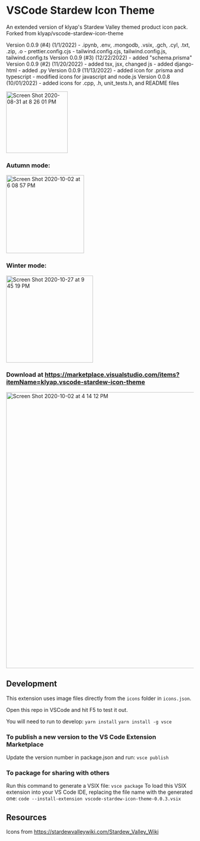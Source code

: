 # VSCode Stardew Icon Theme

An extended version of klyap's Stardew Valley themed product icon pack. Forked from klyap/vscode-stardew-icon-theme

Version 0.0.9 (#4) (1/1/2022)
    - .ipynb, .env, .mongodb, .vsix, .gch, .cyl, .txt, .zip, .o
    - prettier.config.cjs
    - tailwind.config.cjs, tailwind.config.js, tailwind.config.ts
Version 0.0.9 (#3) (12/22/2022)
    - added "schema.prisma"
Version 0.0.9 (#2) (11/20/2022)
    - added tsx, jsx, changed js
    - added django-html
    - added .py
Version 0.0.9 (11/13/2022)
    - added icon for .prisma and typescript
    - modified icons for javascript and node.js
Version 0.0.8 (10/01/2022)
    - added icons for .cpp, .h, unit_tests.h, and README files  

<img width="165" alt="Screen Shot 2020-08-31 at 8 26 01 PM" src="https://user-images.githubusercontent.com/7905522/91792254-f5063500-ebc9-11ea-9baa-560540a92613.png">

### Autumn mode:

<img width="209" alt="Screen Shot 2020-10-02 at 6 08 57 PM" src="https://user-images.githubusercontent.com/7905522/94979891-6e9b8680-04da-11eb-8bd6-5ff0a63ad09f.png">

### Winter mode:

<img width="233" alt="Screen Shot 2020-10-27 at 9 45 19 PM" src="https://user-images.githubusercontent.com/7905522/97392155-5121c880-189e-11eb-86de-7c1886be767e.png">


### Download at https://marketplace.visualstudio.com/items?itemName=klyap.vscode-stardew-icon-theme
<img width="739" alt="Screen Shot 2020-10-02 at 4 14 12 PM" src="https://user-images.githubusercontent.com/7905522/94976903-52dcb400-04cb-11eb-8d84-04c2094ea725.png">

## Development

This extension uses image files directly from the `icons` folder in `icons.json`.

Open this repo in VSCode and hit F5 to test it out.

You will need to run to develop:
```yarn install```
```yarn install -g vsce```

### To publish a new version to the VS Code Extension Marketplace
Update the version number in package.json and run:
```vsce publish```

### To package for sharing with others
Run this command to generate a VSIX file:
 ```vsce package```
To load this VSIX extension into your VS Code IDE, replacing the file name with the generated one:
```code --install-extension vscode-stardew-icon-theme-0.0.3.vsix```

## Resources

Icons from https://stardewvalleywiki.com/Stardew_Valley_Wiki


